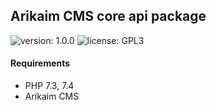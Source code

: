 ## Arikaim CMS core api package
![version: 1.0.0](https://img.shields.io/github/release/arikaim/core-api.svg)
![license: GPL3](https://img.shields.io/badge/License-GPLv3-blue.svg)
          

          
#### Requirements 
  * PHP 7.3, 7.4
  * Arikaim CMS 